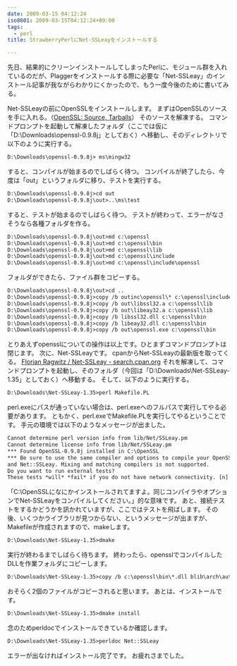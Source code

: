 ```yaml
---
date: 2009-03-15 04:12:24
iso8601: 2009-03-15T04:12:24+09:00
tags:
  - perl
title: StrawberryPerlにNet-SSLeayをインストールする

---
```


先日、結果的にクリーンインストールしてしまったPerlに、モジュール群を入れているのだが、Plaggerをインストールする際に必要な「Net-SSLeay」のインストール記事が我ながらわかりにくかったので、もう一度今後のために書いてみる。

Net-SSLeayの前にOpenSSLをインストールします。 まずはOpenSSLのソースを手に入れる。（[OpenSSL: Source, Tarballs](http://www.openssl.org/source/)） そのソースを解凍する。 コマンドプロンプトを起動して解凍したフォルダ（ここでは仮に「D:\Downloads\openssl-0.9.8j」としておく）へ移動し、そのディレクトリで以下のように実行する。

```default
D:\Downloads\openssl-0.9.8j> ms\mingw32
```

すると、コンパイルが始まるのでしばらく待つ。 コンパイルが終了したら、今度は「out」というフォルダに移り、テストを実行する。

```default
D:\Downloads\openssl-0.9.8j>cd out
D:\Downloads\openssl-0.9.8j\out>..\ms\test
```

すると、テストが始まるのでしばらく待つ。 テストが終わって、エラーがなさそうなら各種フォルダを作る。

```default
D:\Downloads\openssl-0.9.8j\out>md c:\openssl
D:\Downloads\openssl-0.9.8j\out>md c:\openssl\bin
D:\Downloads\openssl-0.9.8j\out>md c:\openssl\lib
D:\Downloads\openssl-0.9.8j\out>md c:\openssl\include
D:\Downloads\openssl-0.9.8j\out>md c:\openssl\include\openssl
```

フォルダができたら、ファイル群をコピーする。

```default
D:\Downloads\openssl-0.9.8j\out>cd ..
D:\Downloads\openssl-0.9.8j>copy /b outinc\openssl\* c:\openssl\include\openssl
D:\Downloads\openssl-0.9.8j>copy /b out\libssl32.a c:\openssl\lib
D:\Downloads\openssl-0.9.8j>copy /b out\libeay32.a c:\openssl\lib
D:\Downloads\openssl-0.9.8j>copy /b libssl32.dll c:\openssl\bin
D:\Downloads\openssl-0.9.8j>copy /b libeay32.dll c:\openssl\bin
D:\Downloads\openssl-0.9.8j>copy /b out\openssl.exe c:\openssl\bin
```

とりあえずopensslについての操作は以上です。ひとまずコマンドプロンプトは閉じます。 次に、Net-SSLeayです。 cpanからNet-SSLeayの最新版を取ってくる。 [Florian Ragwitz / Net-SSLeay - search.cpan.org](http://search.cpan.org/dist/Net-SSLeay/) それを解凍して、コマンドプロンプトを起動し、そのフォルダ（今回は「D:\Downloads\Net-SSLeay-1.35」としておく）へ移動する。 そして、以下のように実行する。

```default
D:\Downloads\Net-SSLeay-1.35>perl Makefile.PL
```

perl.exeにパスが通っていない場合は、perl.exeへのフルパスで実行してやる必要があります。 ともかく、perl.exeでMakefile.PLを実行してやるということです。 手元の環境では以下のようなメッセージが出ました。

```default
Cannot determine perl version info from lib/Net/SSLeay.pm
Cannot determine license info from lib/Net/SSLeay.pm
*** Found OpenSSL-0.9.8j installed in C:\OpenSSL
*** Be sure to use the same compiler and options to compile your OpenSSL, perl,
and Net::SSLeay. Mixing and matching compilers is not supported.
Do you want to run external tests?
These tests *will* *fail* if you do not have network connectivity. [n]
```

「C:\OpenSSLになにかインストールされてますよ。同じコンパイラやオプションでNet-SSLeayをコンパイルしてください。」的な意味です。 あと、接続テストをするかどうかを訊かれていますが、ここではテストを飛ばします。 その後、いくつかライブラリが見つからない、というメッセージが出ますが、Makefileが作成されますので、makeします。

```default
D:\Downloads\Net-SSLeay-1.35>dmake
```

実行が終わるまでしばらく待ちます。 終わったら、opensslでコンパイルしたDLLを作業フォルダにコピーします。

```default
D:\Downloads\Net-SSLeay-1.35>copy /b c:\openssl\bin\*.dll blib\arch\auto\Net\SSLeay
```

おそらく2個のファイルがコピーされると思います。 あとは、インストールです。

```default
D:\Downloads\Net-SSLeay-1.35>dmake install
```

念のためperldocでインストールできているか確認します。

```default
D:\Downloads\Net-SSLeay-1.35>perldoc Net::SSLeay
```

エラーが出なければインストール完了です。 お疲れさまでした。
